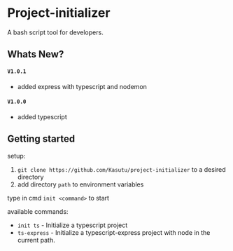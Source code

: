 # Project-initializer
A bash script tool for developers.

## Whats New?
#### `V1.0.1`
  - added express with typescript and nodemon
#### `V1.0.0`
  - added typescript
## Getting started

setup:
1. `git clone https://github.com/Kasutu/project-initializer` to a desired directory
2. add directory `path` to environment variables

type in cmd `init <command>` to start

available commands:
- `init ts` - Initialize a typescript project
- `ts-express` - Initialize a typescript-express project with node in the current path.
